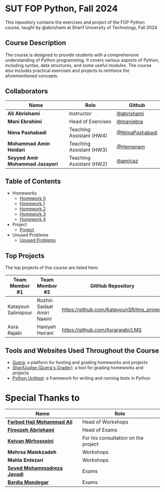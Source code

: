 # SUT FOP Python, Fall 2024

This repository contains the exercises and project of the FOP Python course, taught by @abrishami at Sharif University of Technology, Fall 2024

## Course Description

The course is designed to provide students with a comprehensive understanding of Python programming. It covers various aspects of Python, including syntax, data structures, and some useful modules. The course also includes practical exercises and projects to reinforce the aforementioned concepts.

## Collaborators

| Name | Role | Github |
| --- | --- | --- |
| **Ali Abrishami** | Instructor | [@abrishami](https://github.com/abrishami) |
| **Mani Ebrahimi** | Head of Exercises | [@maniebra](https://github.com/maniebra) |
| **Nima Pashabadi** | Teaching Assistant (HW4) | [@NimaPashabadi](https://github.com/NimaPashabadi) |
| **Mohammad Amin Heidari** | Teaching Assistant (HW3) | [@Hemenam](https://github.com/Hemenam) |
| **Seyyed Amir Mohammad Jazayeri** | Teaching Assistant (HW2) | [@amirjaz](https://github.com/amirjaz) |

## Table of Contents

- Homeworks
    - [Homework 0](./HW0)
    - [Homework 1](./HW1)
    - [Homework 2](./HW2)
    - [Homework 3](./HW3)
    - [Homework 4](./HW4)
- Project
    - [Project](./Project)
- Unused Problems
    - [Unused Problems](./HW-Unused)

## Top Projects

The top projects of this course are listed here:

| Team Member #1 | Team Member #2 | GitHub Repository |
| -------------- | -------------- | ----------------- |
| Katayoun Salimipour | Rozhin Sadaat Amiri Naeini | https://github.com/KatayounSR/lms_project |
| Asra Rajabi | Haniyeh Heirani | https://github.com/Asrarajabi/LMS |


## Tools and Websites Used Throughout the Course

- [Quera](https://quera.org): a platform for hosting and grading homeworks and projects
- [SharifJudge (Quera's Grader)](https://github.com/mjnaderi/Sharif-Judge): a tool for grading homeworks and projects
- [Python Unittest](https://docs.python.org/3/library/unittest.html): a framework for writing and running tests in Python


# Special Thanks to


| Name | Role |
| --- | --- |
| [**Farbod Haji Mohammad Ali**](https://github.com/farbodhma) | Head of Workshops |
| [**Firoozeh Abrishami**](https://github.com/frzabrisham) | Head of Exams |
| [**Keivan Mirhosseini**](https://github.com/Keivan-Mi) | For his consultation on the project |
| **Mehrsa Malekzadeh** | Workshops |
| **Mahla Entezari** | Workshops |
| [**Seyed Mohammadreza Javadi**](https://github.com/JavadiSM) | Exams |
| [**Bardia Mandegar**](https://github.com/Bardia-Mandegar) | Exams |
